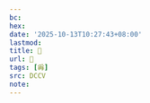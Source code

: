 ```yaml
---
bc:
hex:
date: '2025-10-13T10:27:43+08:00'
lastmod:
title: 􄛘
url: 􄛘
tags: [爯]
src: DCCV
note:
---
```


